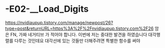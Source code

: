 # -E02-__Load_Digits
https://nvidiaupup.tistory.com/manage/newpost/26?type=post&returnURL=https%3A%2F%2Fnvidiaupup.tistory.com%2F26
암은 FN, 가짜 네거티브 가 적어야 합니다. 
이번에 저는 중대한 발견을 하였습니다
대각행렬를 다루는 것인데요
대각선에 있는 것들만 더해주려면 특별한 함수를 써야 
